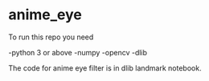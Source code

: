 # anime_eye

To run this repo you need 


-python 3 or above
-numpy
-opencv
-dlib

The code for anime eye filter is in dlib landmark notebook.
